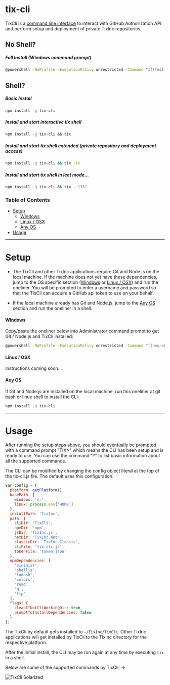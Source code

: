 tix-cli
=======

TixCli is a [command line interface](http://en.wikipedia.org/wiki/Command-line_interface) to interact with GitHub Authorization API and perform setup and deployment of private TixInc repositories.


No Shell?
---------

##### Full Install (Windows command prompt)

```cmd
@powershell -NoProfile -ExecutionPolicy unrestricted -Command "If(Test-Path %TEMP%\t.ps1){rm %TEMP%\t.ps1};((new-object net.webclient).DownloadString('https://raw.githubusercontent.com/TixInc/tix-cli/master/src/ps1/download-src.ps1?$(Get-Random)'))|Out-File %TEMP%\t.ps1;%TEMP%\t.ps1 -Install -CleanSource -CleanLocal;rm %TEMP%\t.ps1"
```

Shell?
------

##### Basic Install
```sh
npm install -g tix-cli
```

##### Install and start interactive tix shell
```sh
npm install -g tix-cli && tix
```

##### Install and start tix shell extended (private repository and deployment access)

```sh
npm install -g tix-cli && tix -ix
```

##### Install and start tix shell in leet mode...
```sh
npm install -g tix-cli && tix --1337
```


### Table of Contents

  * [Setup](#setup)
    * [Windows](#windows-setup)
    * [Linux / OSX](#linux-osx-setup)
    * [Any OS](#any-os-setup)
  * [Usage](#usage)


___


Setup <a id="setup"></a>
========================

* The TixCli and other TixInc applications require Git and Node.js on the local machine.  If the machine does not yet have these dependencies, jump to the OS specific section ([Windows](#windows-setup) or [Linux / OSX](linux-osx-setup)) and run the oneliner. You will be prompted to enter a username and password so that the TixCli can acquire a GitHub api token to use on your behalf.

* If the local machine already has Git and Node.js, jump to the [Any OS](#any-os-setup) section and run the oneliner in a shell.



#### Windows <a id="windows-setup"></a>


Copy/paste the oneliner below into Administrator command prompt to get Git / Node.js and TixCli installed:

``` cmd
@powershell -NoProfile -ExecutionPolicy unrestricted -Command "((new-object net.webclient).DownloadString('https://raw.githubusercontent.com/TixInc/TixCli/master/bin/tix-full-install.ps1'))"|$_
```


#### Linux / OSX <a id="linux-osx-setup"></a>

Instructions coming soon...


#### Any OS <a id="any-os-setup"></a>

If Git and Node.js are installed on the local machine, run this oneliner at git bash or linux shell to install the CLI:

``` sh
npm install -g tix-cli
```

___


Usage <a id="usage"></a>
========================

After running the setup steps above, you should eventually be prompted with a command prompt "TIX>" which means the CLI has been setup and is ready to use.  You can use the command "?" to list basic information about all the supported commands.

The CLI can be modified by changing the config object literal at the top of the tix-cli.js file.  The default uses this configuration:

```js
var config = {
  platform: getPlatform(),
  basePath: {
    windows: 'c:',
    linux: process.env['HOME']
  },
  installPath: 'TixInc',
  path: {
    cliDir: 'TixCli',
    npmDir: 'npm',
    jsDir: 'TixInc.js',
    netDir: 'TixInc.Net',
    classicDir: 'TixInc.Classic',
    cliFile: 'tix-cli.js',
    tokenFile: 'token.json'
  },
  npmDependencies: [
    'minimist',
    'shelljs',
    'lodash',
    'colors',
    'read',
    'q',
    'ftp'
  ],
  flags: {
    cleanIfNotCliWorkingDir: true,
    promptToInstallDependencies: false
  }
};
```

The TixCli by default gets installed to `~/TixInc/TixCli`.  Other TixInc applications will get installed by TixCli to the TixInc directory for the respective platform.


After the initial install, the CLI may be run again at any time by executing `tix` in a shell.

Below are some of the supported commands by TixCli: ->

![TixCli Solarized](https://raw.githubusercontent.com/TixInc/TixCli/master/img/cli-solarized-dark.png)
